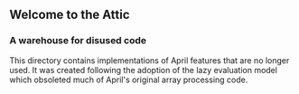 <!-- TITLE/ -->

## Welcome to the Attic

<!-- /TITLE -->

### A warehouse for disused code

This directory contains implementations of April features that are no longer used. It was created following the adoption of the lazy evaluation model which obsoleted much of April's original array processing code.